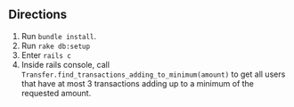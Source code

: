## Directions
1. Run `bundle install`.
2. Run `rake db:setup`
3. Enter `rails c`
4. Inside rails console, call `Transfer.find_transactions_adding_to_minimum(amount)` to get all users that have at most 3 transactions adding up to a minimum of the requested amount.

